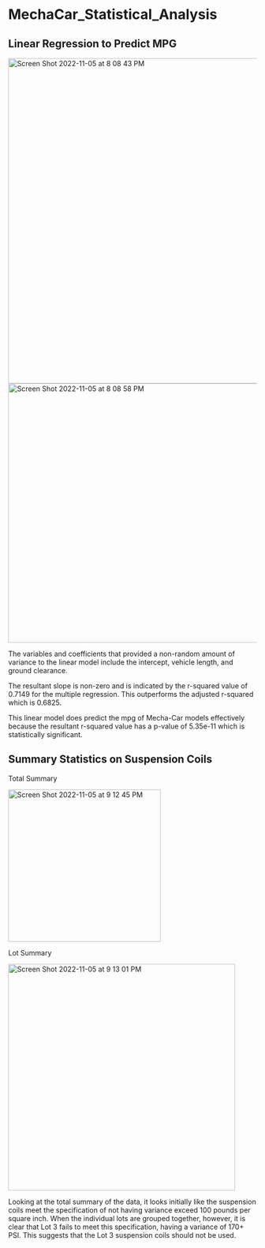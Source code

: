 # MechaCar_Statistical_Analysis

## Linear Regression to Predict MPG
<img width="660" alt="Screen Shot 2022-11-05 at 8 08 43 PM" src="https://user-images.githubusercontent.com/108832056/200147972-e25882e8-6d9d-4b39-ab7c-4d6d4c11feeb.png">
<img width="526" alt="Screen Shot 2022-11-05 at 8 08 58 PM" src="https://user-images.githubusercontent.com/108832056/200147977-8d74cef4-2261-4d4e-a891-f622b48a62c6.png">

The variables and coefficients that provided a non-random amount of variance to the linear model include the intercept, vehicle length, and ground clearance. 

The resultant slope is non-zero and is indicated by the r-squared value of 0.7149 for the multiple regression. This outperforms the adjusted r-squared which is 0.6825.

This linear model does predict the mpg of Mecha-Car models effectively because the resultant r-squared value has a p-value of 5.35e-11 which is statistically significant.

## Summary Statistics on Suspension Coils
Total Summary

<img width="309" alt="Screen Shot 2022-11-05 at 9 12 45 PM" src="https://user-images.githubusercontent.com/108832056/200149398-79965f87-a0f2-484b-920f-09c6b324a416.png">

Lot Summary

<img width="460" alt="Screen Shot 2022-11-05 at 9 13 01 PM" src="https://user-images.githubusercontent.com/108832056/200149401-99ecf7fa-7ee1-422e-b779-93f86be56632.png">

Looking at the total summary of the data, it looks initially like the suspension coils meet the specification of not having variance exceed 100 pounds per square inch. When the individual lots are grouped together, however, it is clear that Lot 3 fails to meet this specification, having a variance of 170+ PSI. This suggests that the Lot 3 suspension coils should not be used.
